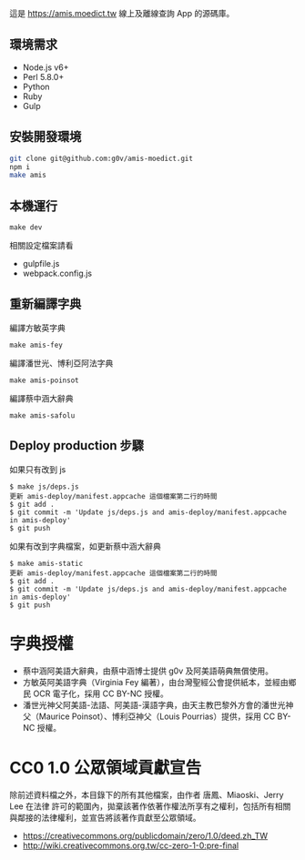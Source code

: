 這是 <https://amis.moedict.tw> 線上及離線查詢 App 的源碼庫。

## 環境需求

* Node.js v6+
* Perl 5.8.0+
* Python
* Ruby
* Gulp

## 安裝開發環境

```sh
git clone git@github.com:g0v/amis-moedict.git
npm i
make amis
```

## 本機運行

```
make dev
```

相關設定檔案請看

* gulpfile.js
* webpack.config.js

## 重新編譯字典

編譯方敏英字典

```
make amis-fey
```

編譯潘世光、博利亞阿法字典

```
make amis-poinsot
```

編譯蔡中涵大辭典

```
make amis-safolu
```

## Deploy production 步驟

如果只有改到 js

```
$ make js/deps.js
更新 amis-deploy/manifest.appcache 這個檔案第二行的時間
$ git add .
$ git commit -m 'Update js/deps.js and amis-deploy/manifest.appcache in amis-deploy'
$ git push
```

如果有改到字典檔案，如更新蔡中涵大辭典

```
$ make amis-static
更新 amis-deploy/manifest.appcache 這個檔案第二行的時間
$ git add .
$ git commit -m 'Update js/deps.js and amis-deploy/manifest.appcache in amis-deploy'
$ git push
```

# 字典授權

* 蔡中涵阿美語大辭典，由蔡中涵博士提供 g0v 及阿美語萌典無償使用。
* 方敏英阿美語字典（Virginia Fey 編著），由台灣聖經公會提供紙本，並經由鄉民 OCR 電子化，採用 CC BY-NC 授權。
* 潘世光神父阿美語-法語、阿美語-漢語字典，由天主教巴黎外方會的潘世光神父（Maurice Poinsot）、博利亞神父（Louis Pourrias）提供，採用 CC BY-NC 授權。

# CC0 1.0 公眾領域貢獻宣告

除前述資料檔之外，本目錄下的所有其他檔案，由作者 唐鳳、Miaoski、Jerry Lee 在法律
許可的範圍內，拋棄該著作依著作權法所享有之權利，包括所有相關
與鄰接的法律權利，並宣告將該著作貢獻至公眾領域。

* <https://creativecommons.org/publicdomain/zero/1.0/deed.zh_TW>
* <http://wiki.creativecommons.org.tw/cc-zero-1-0:pre-final>
